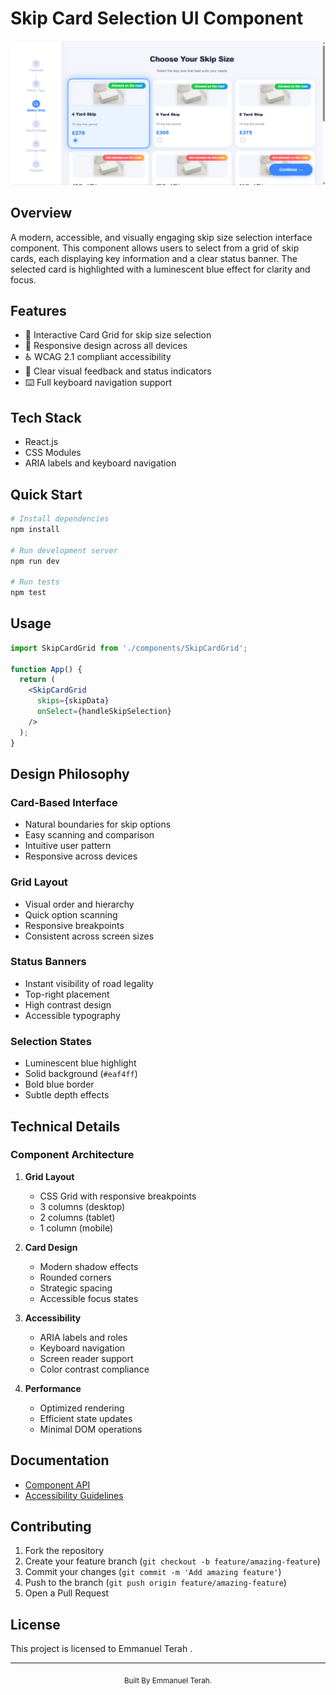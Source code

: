# Skip Card Selection UI Component

<div align="center">
  <img src="/src/images/preview.png" alt="Skip Card Selection Preview" width="600"/>
</div>

## Overview

A modern, accessible, and visually engaging skip size selection interface component. This component allows users to select from a grid of skip cards, each displaying key information and a clear status banner. The selected card is highlighted with a luminescent blue effect for clarity and focus.

## Features

- 🎯 Interactive Card Grid for skip size selection
- 📱 Responsive design across all devices
- ♿ WCAG 2.1 compliant accessibility
- 🎨 Clear visual feedback and status indicators
- ⌨️ Full keyboard navigation support

## Tech Stack

- React.js
- CSS Modules
- ARIA labels and keyboard navigation

## Quick Start

```bash
# Install dependencies
npm install

# Run development server
npm run dev

# Run tests
npm test
```

## Usage

```jsx
import SkipCardGrid from './components/SkipCardGrid';

function App() {
  return (
    <SkipCardGrid 
      skips={skipData}
      onSelect={handleSkipSelection}
    />
  );
}
```

## Design Philosophy

### Card-Based Interface
- Natural boundaries for skip options
- Easy scanning and comparison
- Intuitive user pattern
- Responsive across devices

### Grid Layout
- Visual order and hierarchy
- Quick option scanning
- Responsive breakpoints
- Consistent across screen sizes

### Status Banners
- Instant visibility of road legality
- Top-right placement
- High contrast design
- Accessible typography

### Selection States
- Luminescent blue highlight
- Solid background (`#eaf4ff`)
- Bold blue border
- Subtle depth effects

## Technical Details

### Component Architecture

1. **Grid Layout**
   - CSS Grid with responsive breakpoints
   - 3 columns (desktop)
   - 2 columns (tablet)
   - 1 column (mobile)

2. **Card Design**
   - Modern shadow effects
   - Rounded corners
   - Strategic spacing
   - Accessible focus states

3. **Accessibility**
   - ARIA labels and roles
   - Keyboard navigation
   - Screen reader support
   - Color contrast compliance

4. **Performance**
   - Optimized rendering
   - Efficient state updates
   - Minimal DOM operations

## Documentation

- [Component API](./docs/skip-card.md)
- [Accessibility Guidelines](./docs/accessibility.md)

## Contributing

1. Fork the repository
2. Create your feature branch (`git checkout -b feature/amazing-feature`)
3. Commit your changes (`git commit -m 'Add amazing feature'`)
4. Push to the branch (`git push origin feature/amazing-feature`)
5. Open a Pull Request

## License

This project is licensed to Emmanuel Terah .

---

<div align="center">
  <sub>Built By Emmanuel Terah.</sub>
</div>
